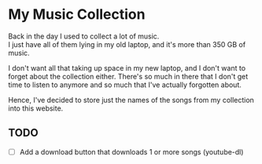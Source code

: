 # My Music Collection

Back in the day I used to collect a lot of music.  
I just have all of them lying in my old laptop, and it's more than 350 GB of music.

I don't want all that taking up space in my new laptop, and I don't want to forget about the collection either. There's
so much in there that I don't get time to listen to anymore and so much that I've actually forgotten about.

Hence, I've decided to store just the names of the songs from my collection into this website.

## TODO

- [ ] Add a download button that downloads 1 or more songs (youtube-dl)
